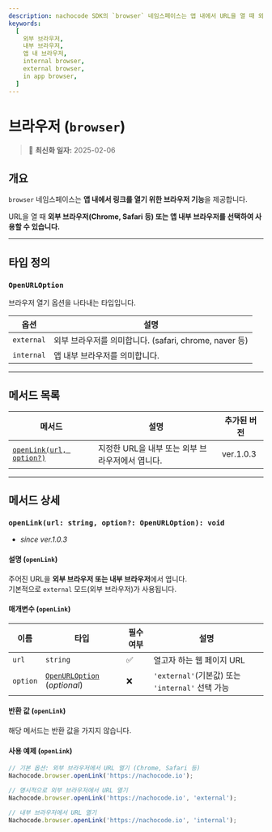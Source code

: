 ```yaml
---
description: nachocode SDK의 `browser` 네임스페이스는 앱 내에서 URL을 열 때 외부 또는 내부 브라우저를 선택하여 열 수 있는 기능을 제공합니다.
keywords:
  [
    외부 브라우저,
    내부 브라우저,
    앱 내 브라우저,
    internal browser,
    external browser,
    in app browser,
  ]
---
```


# 브라우저 (`browser`)

> 🔔 **최신화 일자:** 2025-02-06

## **개요**

`browser` 네임스페이스는 **앱 내에서 링크를 열기 위한 브라우저 기능**을 제공합니다.

URL을 열 때 **외부 브라우저(Chrome, Safari 등) 또는 앱 내부 브라우저를 선택하여 사용할 수 있습니다.**

---

## **타입 정의**

### **`OpenURLOption`**

브라우저 열기 옵션을 나타내는 타입입니다.

| 옵션       | 설명                                                   |
| ---------- | ------------------------------------------------------ |
| `external` | 외부 브라우저를 의미합니다. (safari, chrome, naver 등) |
| `internal` | 앱 내부 브라우저를 의미합니다.                         |

---

## **메서드 목록**

| 메서드                                                                    | 설명                                             | 추가된 버전 |
| ------------------------------------------------------------------------- | ------------------------------------------------ | ----------- |
| [`openLink(url, option?)`](#openlinkurl-string-option-openurloption-void) | 지정한 URL을 내부 또는 외부 브라우저에서 엽니다. | ver.1.0.3   |

---

## **메서드 상세**

### **`openLink(url: string, option?: OpenURLOption): void`**

- _since ver.1.0.3_

#### 설명 (`openLink`)

주어진 URL을 **외부 브라우저 또는 내부 브라우저**에서 엽니다.  
기본적으로 `external` 모드(외부 브라우저)가 사용됩니다.

#### 매개변수 (`openLink`)

| 이름     | 타입                                           | 필수 여부 | 설명                                             |
| -------- | ---------------------------------------------- | --------- | ------------------------------------------------ |
| `url`    | `string`                                       | ✅        | 열고자 하는 웹 페이지 URL                        |
| `option` | [`OpenURLOption`](#openurloption) (_optional_) | ❌        | `'external'`(기본값) 또는 `'internal'` 선택 가능 |

#### 반환 값 (`openLink`)

해당 메서드는 반환 값을 가지지 않습니다.

#### 사용 예제 (`openLink`)

```javascript
// 기본 옵션: 외부 브라우저에서 URL 열기 (Chrome, Safari 등)
Nachocode.browser.openLink('https://nachocode.io');
```

```javascript
// 명시적으로 외부 브라우저에서 URL 열기
Nachocode.browser.openLink('https://nachocode.io', 'external');
```

```javascript
// 내부 브라우저에서 URL 열기
Nachocode.browser.openLink('https://nachocode.io', 'internal');
```

